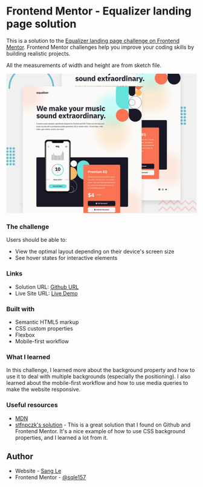 # Frontend Mentor - Equalizer landing page solution

This is a solution to the [Equalizer landing page challenge on Frontend Mentor](https://www.frontendmentor.io/challenges/equalizer-landing-page-7VJ4gp3DE). Frontend Mentor challenges help you improve your coding skills by building realistic projects.

All the measurements of width and height are from sketch file.

![](./preview.jpg)

### The challenge

Users should be able to:

- View the optimal layout depending on their device's screen size
- See hover states for interactive elements

### Links

- Solution URL: [Github URL](https://github.com/sqle157/equalizer-landing-page)
- Live Site URL: [Live Demo](https://sqle157.github.io/equalizer-landing-page/)

### Built with

- Semantic HTML5 markup
- CSS custom properties
- Flexbox
- Mobile-first workflow

### What I learned

In this challenge, I learned more about the background property and how to use it to deal with multiple backgrounds (especially the positioning). I also learned about the mobile-first workflow and how to use media queries to make the website responsive.

### Useful resources

- [MDN](https://developer.mozilla.org/en-US/docs/Web/CSS/background)
- [stfnpczk's solution](https://github.com/stfnpczk/equalizer-landing-page) - This is a great solution that I found on Github and Frontend Mentor. It's a nice example of how to use CSS background properties, and I learned a lot from it.

## Author
- Website - [Sang Le](https://github.com/sqle157)
- Frontend Mentor - [@sqle157](https://www.frontendmentor.io/profile/sqle157)